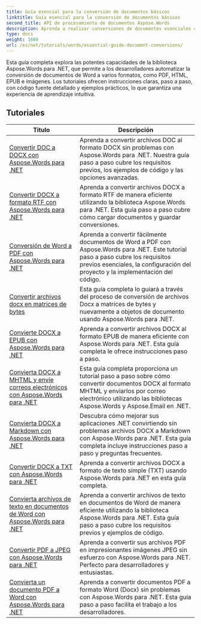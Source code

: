 ```yaml
---
title: Guía esencial para la conversión de documentos básicos
linktitle: Guía esencial para la conversión de documentos básicos
second_title: API de procesamiento de documentos Aspose.Words
description: Aprenda a realizar conversiones de documentos esenciales con Aspose.Words para .NET. Esta guía incluye instrucciones paso a paso para convertir archivos de Word a PDF, TXT, HTML y más.
type: docs
weight: 1600
url: /es/net/tutorials/words/essential-guide-document-conversions/
---
```


Esta guía completa explora las potentes capacidades de la biblioteca Aspose.Words para .NET, que permite a los desarrolladores automatizar la conversión de documentos de Word a varios formatos, como PDF, HTML, EPUB e imágenes. Los tutoriales ofrecen instrucciones claras, paso a paso, con código fuente detallado y ejemplos prácticos, lo que garantiza una experiencia de aprendizaje intuitiva.

 ## Tutoriales
| Título | Descripción |
| --- | --- |
| [Convertir DOC a DOCX con Aspose.Words para .NET](./convert-doc-to-docx/) | Aprenda a convertir archivos DOC al formato DOCX sin problemas con Aspose.Words para .NET. Nuestra guía paso a paso cubre los requisitos previos, los ejemplos de código y las opciones avanzadas.  |
| [Convertir DOCX a formato RTF con Aspose.Words para .NET](./convert-docx-to-rtf/) | Aprenda a convertir archivos DOCX a formato RTF de manera eficiente utilizando la biblioteca Aspose.Words para .NET. Esta guía paso a paso cubre cómo cargar documentos y guardar conversiones. |  
| [Conversión de Word a PDF con Aspose.Words para .NET](./convert-word-to-pdf/) | Aprenda a convertir fácilmente documentos de Word a PDF con Aspose.Words para .NET. Este tutorial paso a paso cubre los requisitos previos esenciales, la configuración del proyecto y la implementación del código. | 
| [Convertir archivos docx en matrices de bytes](./convert-docx-to-byte-arrays/) | Esta guía completa lo guiará a través del proceso de conversión de archivos Docx a matrices de bytes y nuevamente a objetos de documento usando Aspose.Words para .NET. |  
| [Convierte DOCX a EPUB con Aspose.Words para .NET](./convert-docx-to-epub/) | Aprenda a convertir archivos DOCX al formato EPUB de manera eficiente con Aspose.Words para .NET. Esta guía completa le ofrece instrucciones paso a paso. |
| [Convierta DOCX a MHTML y envíe correos electrónicos con Aspose.Words para .NET](./convert-docx-to-mhtml-send-email/) | Esta guía completa proporciona un tutorial paso a paso sobre cómo convertir documentos DOCX al formato MHTML y enviarlos por correo electrónico utilizando las bibliotecas Aspose.Words y Aspose.Email en .NET. |
| [Convierta DOCX a Markdown con Aspose.Words para .NET](./convert-docx-to-markdown/) | Descubra cómo mejorar sus aplicaciones .NET convirtiendo sin problemas archivos DOCX a Markdown con Aspose.Words para .NET. Esta guía completa incluye instrucciones paso a paso y preguntas frecuentes. |
| [Convertir DOCX a TXT con Aspose.Words para .NET](./convert-docx-to-txt/) | Aprenda a convertir archivos DOCX a formato de texto simple (TXT) usando Aspose.Words para .NET en esta guía completa. |
| [Convierta archivos de texto en documentos de Word con Aspose.Words para .NET](./convert-text-files-to-word-documents/) | Aprenda a convertir archivos de texto en documentos de Word de manera eficiente utilizando la biblioteca Aspose.Words para .NET. Esta guía paso a paso cubre los requisitos previos y ejemplos de código. | 
| [Convertir PDF a JPEG con Aspose.Words para .NET](./convert-pdf-to-jpeg/) | Aprenda a convertir sus archivos PDF en impresionantes imágenes JPEG sin esfuerzo con Aspose.Words para .NET. Perfecto para desarrolladores y entusiastas. |
| [Convierta un documento PDF a Word con Aspose.Words para .NET](./convert-pdf-to-word/) | Aprenda a convertir documentos PDF a formato Word (Docx) sin problemas con Aspose.Words para .NET. Esta guía paso a paso facilita el trabajo a los desarrolladores. |